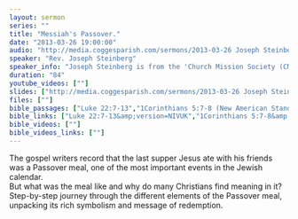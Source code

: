 ```yaml
---
layout: sermon
series: ""
title: "Messiah's Passover."
date: "2013-03-26 19:00:00"
audio: "http://media.coggesparish.com/sermons/2013-03-26 Joseph Steinberg.mp3"
speaker: "Rev. Joseph Steinberg"
speaker_info: "Joseph Steinberg is from the 'Church Mission Society (CMS)."
duration: "84"
youtube_videos: [""]
slides: ["http://media.coggesparish.com/sermons/2013-03-26 Joseph Steinberg.pdf"]
files: [""]
bible_passages: ["Luke 22:7-13","1Corinthians 5:7-8 (New American Standard Bible (NASB))"]
bible_links: ["Luke 22:7-13&amp;version=NIVUK","1Corinthians 5:7-8&amp;version=NASB"]
bible_videos: [""]
bible_videos_links: [""]
---
```


The gospel writers record that the last supper Jesus ate with his friends was a Passover meal, one of the most important events in the Jewish calendar. <BR>But what was the meal like and why do many Christians find meaning in it? <BR>Step-by-step journey through the different elements of the Passover meal, unpacking its rich symbolism and message of redemption.
